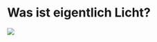 # Was ist eigentlich Licht?

<div class="grid grid-cols-1 justify-center justify-items-center items-start">
<div>
  <img src="/images/david-brooke-martin-t_ZdxJsE8iM-unsplash.jpg" class="max-h-100 shadow-xl" />
</div>
</div>

<style>
  a {
    border-style: none !important;
  }

  a:hover {
    border-style: none !important;
  }

  .list li{
    margin-bottom: 1.8rem !important;
  }
</style>